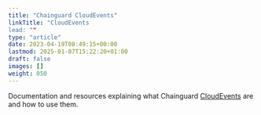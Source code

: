 ```yaml
---
title: "Chainguard CloudEvents"
linkTitle: "CloudEvents
lead: ""
type: "article"
date: 2023-04-19T08:49:15+00:00
lastmod: 2025-01-07T15:22:20+01:00
draft: false
images: []
weight: 050
---
```


Documentation and resources explaining what Chainguard [CloudEvents](https://cloudevents.io/) are and how to use them.
